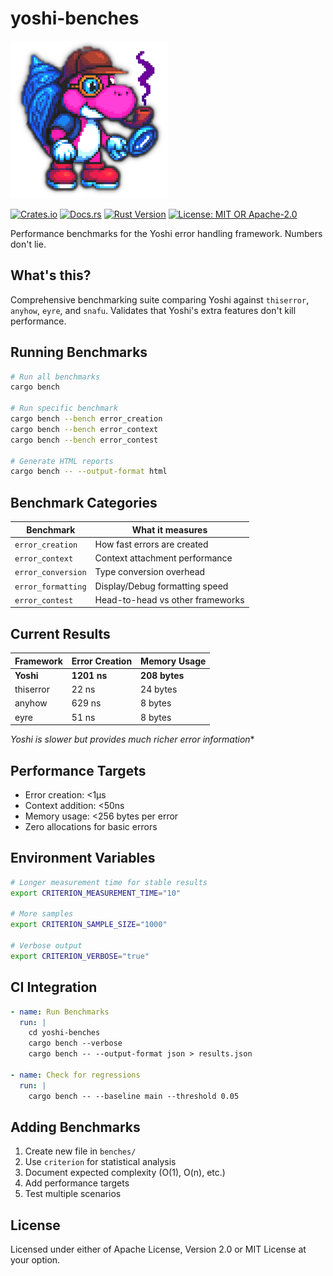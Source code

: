 # yoshi-benches

![Yoshi Logo](../assets/YoshiLogo.png)

[![Crates.io](https://img.shields.io/crates/v/yoshi.svg)](https://crates.io/crates/yoshi)
[![Docs.rs](https://docs.rs/yoshi/badge.svg)](https://docs.rs/yoshi)
[![Rust Version](https://img.shields.io/badge/rust-1.87%2B-blue.svg)](https://www.rust-lang.org)
[![License: MIT OR Apache-2.0](https://img.shields.io/badge/License-MIT%20OR%20Apache--2.0-blue.svg)](../LICENSE)

Performance benchmarks for the Yoshi error handling framework. Numbers don't lie.

## What's this?

Comprehensive benchmarking suite comparing Yoshi against `thiserror`, `anyhow`, `eyre`, and `snafu`. Validates that Yoshi's extra features don't kill performance.

## Running Benchmarks

```bash
# Run all benchmarks
cargo bench

# Run specific benchmark
cargo bench --bench error_creation
cargo bench --bench error_context
cargo bench --bench error_contest

# Generate HTML reports
cargo bench -- --output-format html
```

## Benchmark Categories

| Benchmark | What it measures |
|-----------|------------------|
| `error_creation` | How fast errors are created |
| `error_context` | Context attachment performance |
| `error_conversion` | Type conversion overhead |
| `error_formatting` | Display/Debug formatting speed |
| `error_contest` | Head-to-head vs other frameworks |

## Current Results

| Framework | Error Creation | Memory Usage |
|-----------|---------------|--------------|
| **Yoshi** | **1201 ns** | **208 bytes** |
| thiserror | 22 ns | 24 bytes |
| anyhow | 629 ns | 8 bytes |
| eyre | 51 ns | 8 bytes |

*Yoshi is slower but provides much richer error information**

## Performance Targets

- Error creation: <1μs
- Context addition: <50ns
- Memory usage: <256 bytes per error
- Zero allocations for basic errors

## Environment Variables

```bash
# Longer measurement time for stable results
export CRITERION_MEASUREMENT_TIME="10"

# More samples
export CRITERION_SAMPLE_SIZE="1000"

# Verbose output
export CRITERION_VERBOSE="true"
```

## CI Integration

```yaml
- name: Run Benchmarks
  run: |
    cd yoshi-benches
    cargo bench --verbose
    cargo bench -- --output-format json > results.json

- name: Check for regressions
  run: |
    cargo bench -- --baseline main --threshold 0.05
```

## Adding Benchmarks

1. Create new file in `benches/`
2. Use `criterion` for statistical analysis
3. Document expected complexity (O(1), O(n), etc.)
4. Add performance targets
5. Test multiple scenarios

## License

Licensed under either of Apache License, Version 2.0 or MIT License at your option.
